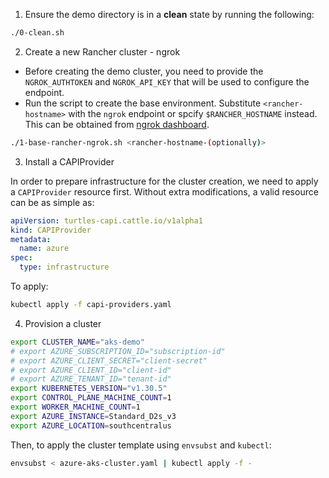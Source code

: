 1. Ensure the demo directory is in a **clean** state by running the following:

```bash
./0-clean.sh
```

2. Create a new Rancher cluster - ngrok

- Before creating the demo cluster, you need to provide the `NGROK_AUTHTOKEN` and `NGROK_API_KEY` that will be used to configure the endpoint.
- Run the script to create the base environment. Substitute `<rancher-hostname>` with the `ngrok` endpoint or spcify `$RANCHER_HOSTNAME` instead. This can be obtained from [ngrok dashboard](https://dashboard.ngrok.com/cloud-edge/endpoints).

```bash
./1-base-rancher-ngrok.sh <rancher-hostname-(optionally)>
```

3. Install a CAPIProvider

In order to prepare infrastructure for the cluster creation, we need to apply a `CAPIProvider` resource first. Without extra modifications, a valid resource can be as simple as:

```yaml
apiVersion: turtles-capi.cattle.io/v1alpha1
kind: CAPIProvider
metadata:
  name: azure
spec:
  type: infrastructure
```

To apply:
```bash
kubectl apply -f capi-providers.yaml
```

4. Provision a cluster

```bash
export CLUSTER_NAME="aks-demo"
# export AZURE_SUBSCRIPTION_ID="subscription-id"
# export AZURE_CLIENT_SECRET="client-secret"
# export AZURE_CLIENT_ID="client-id"
# export AZURE_TENANT_ID="tenant-id"
export KUBERNETES_VERSION="v1.30.5"
export CONTROL_PLANE_MACHINE_COUNT=1
export WORKER_MACHINE_COUNT=1
export AZURE_INSTANCE=Standard_D2s_v3
export AZURE_LOCATION=southcentralus
```

Then, to apply the cluster template using `envsubst` and `kubectl`:
```bash
envsubst < azure-aks-cluster.yaml | kubectl apply -f -
```